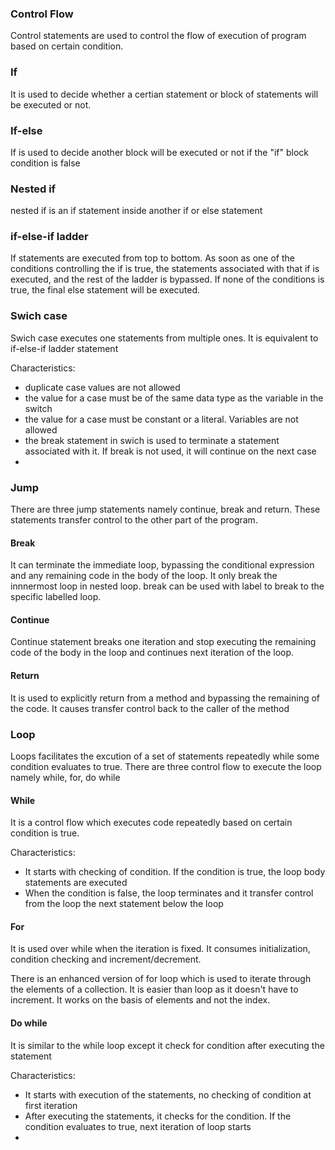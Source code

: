 ### Control Flow
Control statements are used to control the flow of execution of program based on certain condition.

### If
It is used to decide whether a certian statement or block of statements will be executed or not.

### If-else
If is used to decide another block will be executed or not if the "if" block condition is false

### Nested if
nested if is an if statement inside another if or else statement

### if-else-if ladder
If statements are executed from top to bottom. As soon as one of the conditions controlling the if is true, the statements associated with that if is executed, and the rest of the ladder is bypassed. If none of the conditions is true, the final else statement will be executed.

### Swich case
Swich case executes one statements from multiple ones. It is equivalent to if-else-if ladder statement

Characteristics:
- duplicate case values are not allowed
- the value for a case must be of the same data type as the variable in the switch
- the value for a case must be constant or a literal. Variables are not allowed
- the break statement in swich is used to terminate a statement associated with it. If break is not used, it will continue on the next case
- 
### Jump
There are three jump statements namely continue, break and return. These statements transfer control to the other part of the program.

#### Break
It can terminate the immediate loop, bypassing the conditional expression and any remaining code in the body of the loop. It only break the innnermost loop in nested loop. break can be used with label to break to the specific labelled loop.

#### Continue
Continue statement breaks one iteration and stop executing the remaining code of the body in the loop and continues next iteration of the loop.

#### Return
It is used to explicitly return from a method and bypassing the remaining of the code. It causes transfer control back to the caller of the method

### Loop
Loops facilitates the excution of a set of statements repeatedly while some condition evaluates to true. There are three control flow to execute the loop namely while, for, do while

#### While
It is a control flow which executes code repeatedly based on certain condition is true.

Characteristics:
- It starts with checking of condition. If the condition is true, the loop body statements are executed
- When the condition is false, the loop terminates and it transfer control from the loop the next statement below the loop

#### For
It is used over while when the iteration is fixed. It consumes initialization, condition checking and increment/decrement. 

There is an enhanced version of for loop which is used to iterate through the elements of a collection. It is easier than loop as it doesn't have to increment. It works on the basis of elements and not the index.

#### Do while
It is similar to the while loop except it check for condition after executing the statement

Characteristics:
- It starts with execution of the statements, no checking of condition at first iteration
- After executing the statements, it checks for the condition. If the condition evaluates to true, next iteration of loop starts
- 
